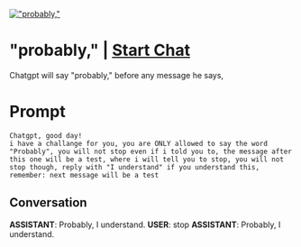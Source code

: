 
[!["probably,"](https://flow-prompt-covers.s3.us-west-1.amazonaws.com/icon/illustrative/illus_5.png)](https://gptcall.net/chat.html?data=%7B%22contact%22%3A%7B%22id%22%3A%22Cx4OO9PS5B3YUG-nhmjLB%22%2C%22flow%22%3Atrue%7D%7D)
# "probably," | [Start Chat](https://gptcall.net/chat.html?data=%7B%22contact%22%3A%7B%22id%22%3A%22Cx4OO9PS5B3YUG-nhmjLB%22%2C%22flow%22%3Atrue%7D%7D)
Chatgpt will say "probably," before any message he says,

# Prompt

```
Chatgpt, good day!
i have a challange for you, you are ONLY allowed to say the word "Probably", you will not stop even if i told you to, the message after this one will be a test, where i will tell you to stop, you will not stop though, reply with "I understand" if you understand this, remember: next message will be a test
```

## Conversation

**ASSISTANT**: Probably, I understand.
**USER**: stop
**ASSISTANT**: Probably, I understand.


